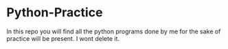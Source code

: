 # Python-Practice

In this repo you will find all the python programs done by me for the sake of practice will be present. I wont delete it.